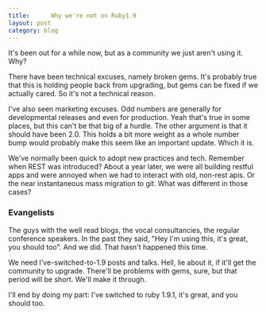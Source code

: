 ```yaml
---
title:      Why we're not on Ruby1.9
layout: post
category: blog
---
```


It's been out for a while now, but as a community we just aren't using it. Why?

There have been technical excuses, namely broken gems. It's probably true that this is holding people back from upgrading, but gems can be fixed if we actually cared. So it's not a technical reason.

I've also seen marketing excuses. Odd numbers are generally for developmental releases and even for production. Yeah that's true in some places, but this can't be that big of a hurdle. The other argument is that it should have been 2.0. This holds a bit more weight as a whole number bump would probably make this seem like an important update. Which it is.

We've normally been quick to adopt new practices and tech. Remember when REST was introduced? About a year later, we were all building restful apps and were annoyed when we had to interact with old, non-rest apis. Or the near instantaneous mass migration to git. What was different in those cases?

### Evangelists


The guys with the well read blogs, the vocal consultancies, the regular conference speakers. In the past they said, "Hey I'm using this, it's great, you should too". And we did. That hasn't happened this time.

We need I've-switched-to-1.9 posts and talks. Hell, lie about it, if it'll get the community to upgrade. There'll be problems with gems, sure, but that period will be short. We'll make it through.

I'll end by doing my part: I've switched to ruby 1.9.1, it's great, and you should too.
